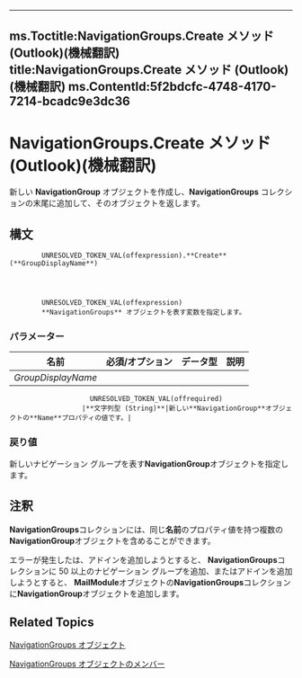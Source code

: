 

---
ms.Toctitle:NavigationGroups.Create メソッド (Outlook)(機械翻訳)
title:NavigationGroups.Create メソッド (Outlook)(機械翻訳)
ms.ContentId:5f2bdcfc-4748-4170-7214-bcadc9e3dc36
---
# NavigationGroups.Create メソッド (Outlook)(機械翻訳)




新しい **NavigationGroup** オブジェクトを作成し、**NavigationGroups** コレクションの末尾に追加して、そのオブジェクトを返します。

## 構文

            UNRESOLVED_TOKEN_VAL(offexpression).**Create**(**GroupDisplayName**)




            UNRESOLVED_TOKEN_VAL(offexpression)
            **NavigationGroups** オブジェクトを表す変数を指定します。

### パラメーター

|**名前**|**必須/オプション**|**データ型**|**説明**|
|---|---|---|---|
|*GroupDisplayName*|
                        UNRESOLVED_TOKEN_VAL(offrequired)
                      |**文字列型 (String)**|新しい**NavigationGroup**オブジェクトの**Name**プロパティの値です。|



### 戻り値
新しいナビゲーション グループを表す**NavigationGroup**オブジェクトを指定します。





## 注釈
**NavigationGroups**コレクションには、同じ**名前**のプロパティ値を持つ複数の**NavigationGroup**オブジェクトを含めることができます。



エラーが発生したは、アドインを追加しようとすると、 **NavigationGroups**コレクションに 50 以上のナビゲーション グループを追加、またはアドインを追加しようとすると、 **MailModule**オブジェクトの**NavigationGroups**コレクションに**NavigationGroup**オブジェクトを追加します。



## Related Topics

[NavigationGroups オブジェクト](07206203-36a9-7467-3a89-24fa2a7c2b1f.md)

[NavigationGroups オブジェクトのメンバー](c87e7f44-7dc3-ac9d-c0b8-a5c0b60688d3.md)




